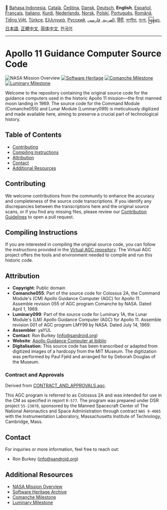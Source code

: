 🎌
[Bahasa Indonesia][ID],
[Català][CA],
[Čeština][CZ],
[Dansk][DA],
[Deutsch][DE],
**English**,
[Español][ES],
[Français][FR],
[Italiano][IT],
[Kurdi][KU],
[Nederlands][NL],
[Norsk][NO],
[Polski][PL],
[Português][PT_BR],
[Română][RO],
[Tiếng Việt][VI],
[Türkçe][TR],
[Ελληνικά][GR],
[Русский][RU],
[العربية][AR],
[فارسی][FA],
[हिंदी][HI_IN],
[অসমীয়া][AS_IN],
[বাংলা][BD_BN],
[မြန်မာ][MM],
[日本語][JA],
[正體中文][ZH_TW],
[简体中文][ZH_CN],
[한국어][KO_KR]

[AR]:README.ar.md
[AS_IN]:README.as_in.md
[BD_BN]:README.bd_bn.md
[CA]:README.ca.md
[CZ]:README.cz.md
[DA]:README.da.md
[DE]:README.de.md
[EN]:README.md
[ES]:README.es.md
[FA]:README.fa.md
[FR]:README.fr.md
[GR]:README.gr.md
[HI_IN]:README.hi_in.md
[ID]:README.id.md
[IT]:README.it.md
[JA]:README.ja.md
[KO_KR]:README.ko_kr.md
[KU]:README.ku.md
[LT]:README.lt.md
[MM]:README.mm.md
[NL]:README.nl.md
[NO]:README.no.md
[PL]:README.pl.md
[PT_BR]:README.pt_br.md
[RO]:README.ro.md
[RU]:README.ru.md
[TR]:README.tr.md
[VI]:README.vi.md
[ZH_CN]:README.zh_cn.md
[ZH_TW]:README.zh_tw.md

---

# Apollo 11 Guidance Computer Source Code

![NASA Mission Overview][badge_nasa]
[![Software Heritage][badge_swh]][swh_url]
[![Comanche Milestone][badge_comanche]][comanche_milestone]
[![Luminary Milestone][badge_luminary]][luminary_milestone]

Welcome to the repository containing the original source code for the guidance computers used in the historic Apollo 11 mission—the first manned moon landing in 1969. The source code for the Command Module (Comanche055) and Lunar Module (Luminary099) is meticulously digitized and made available here, aiming to preserve a crucial part of technological history.

## Table of Contents

- [Contributing](#contributing)
- [Compiling Instructions](#compiling-instructions)
- [Attribution](#attribution)
- [Contact](#contact)
- [Additional Resources](#additional-resources)

## Contributing

We welcome contributions from the community to enhance the accuracy and completeness of the source code transcriptions. If you identify any discrepancies between the transcriptions here and the original source scans, or if you find any missing files, please review our [Contribution Guidelines](CONTRIBUTING.md) to open a pull request.

## Compiling Instructions

If you are interested in compiling the original source code, you can follow the instructions provided in the [Virtual AGC repository][virtual_agc_repo]. The Virtual AGC project offers the tools and environment needed to compile and run this historic code.

## Attribution

- **Copyright**: Public domain
- **Comanche055**: Part of the source code for Colossus 2A, the Command Module's (CM) Apollo Guidance Computer (AGC) for Apollo 11. Assemble revision 055 of AGC program Comanche by NASA. Dated April 1, 1969.
- **Luminary099**: Part of the source code for Luminary 1A, the Lunar Module's (LM) Apollo Guidance Computer (AGC) for Apollo 11. Assemble revision 001 of AGC program LMY99 by NASA. Dated July 14, 1969.
- **Assembler**: yaYUL
- **Contact**: Ron Burkey (info@sandroid.org)
- **Website**: [Apollo Guidance Computer at ibiblio][apollo_guidance_computer]
- **Digitalisation**: This source code has been transcribed or adapted from digitized images of a hardcopy from the MIT Museum. The digitization was performed by Paul Fjeld and arranged for by Deborah Douglas of the Museum.

### Contract and Approvals

Derived from [CONTRACT_AND_APPROVALS.agc](CONTRACT_AND_APPROVALS.agc).

This AGC program is referred to as Colossus 2A and was intended for use in the CM as specified in report `R-577`. The program was prepared under DSR project `55-23870`, sponsored by the Manned Spacecraft Center of The National Aeronautics and Space Administration through contract `NAS 9-4065` with the Instrumentation Laboratory, Massachusetts Institute of Technology, Cambridge, Mass.

## Contact

For inquiries or more information, feel free to reach out:
- Ron Burkey (info@sandroid.org)

## Additional Resources

- [NASA Mission Overview][nasa_mission_overview]
- [Software Heritage Archive][swh_url]
- [Comanche Milestone][comanche_milestone]
- [Luminary Milestone][luminary_milestone]

[badge_nasa]: https://flat.badgen.net/badge/NASA/Mission%20Overview/0B3D91
[badge_swh]: https://flat.badgen.net/badge/Software%20Heritage/Archive/0B3D91
[badge_comanche]: https://flat.badgen.net/github/milestones/chrislgarry/Apollo-11/1
[badge_luminary]: https://flat.badgen.net/github/milestones/chrislgarry/Apollo-11/2
[swh_url]: https://archive.softwareheritage.org/browse/origin/https://github.com/chrislgarry/Apollo-11/
[comanche_milestone]: https://github.com/chrislgarry/Apollo-11/milestone/1
[luminary_milestone]: https://github.com/chrislgarry/Apollo-11/milestone/2
[virtual_agc_repo]: https://github.com/rburkey2005/virtualagc
[apollo_guidance_computer]: http://www.ibiblio.org/apollo
[nasa_mission_overview]: https://www.nasa.gov/history/apollo-11-mission-overview/

